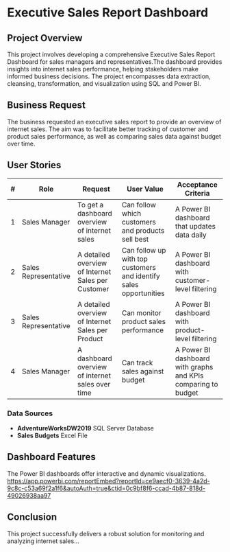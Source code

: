 # Executive Sales Report Dashboard

## Project Overview
This project involves developing a comprehensive Executive Sales Report Dashboard for sales managers and representatives.The dashboard provides insights into internet sales performance, helping stakeholders make informed business decisions. The project encompasses data extraction, cleansing, transformation, and visualization using SQL and Power BI.

## Business Request
The business requested an executive sales report to provide an overview of internet sales. The aim was to facilitate better tracking of customer and product sales performance, as well as comparing sales data against budget over time. 
## User Stories
| #  | Role             | Request                                 | User Value                                  | Acceptance Criteria                                      |
|----|------------------|-----------------------------------------|---------------------------------------------|-----------------------------------------------------------|
| 1  | Sales Manager    | To get a dashboard overview of internet sales | Can follow which customers and products sell best | A Power BI dashboard that updates data daily              |
| 2  | Sales Representative | A detailed overview of Internet Sales per Customer | Can follow up with top customers and identify sales opportunities | A Power BI dashboard with customer-level filtering        |
| 3  | Sales Representative | A detailed overview of Internet Sales per Product  | Can monitor product sales performance         | A Power BI dashboard with product-level filtering         |
| 4  | Sales Manager    | A dashboard overview of internet sales over time | Can track sales against budget               | A Power BI dashboard with graphs and KPIs comparing to budget |

### Data Sources
- **AdventureWorksDW2019** SQL Server Database
- **Sales Budgets** Excel File
## Dashboard Features
The Power BI dashboards offer interactive and dynamic visualizations.
https://app.powerbi.com/reportEmbed?reportId=ce9aecf0-3639-4a2d-9c8c-c53a69f2a1f6&autoAuth=true&ctid=0c9bf8f6-ccad-4b87-818d-49026938aa97
## Conclusion
This project successfully delivers a robust solution for monitoring and analyzing internet sales...

